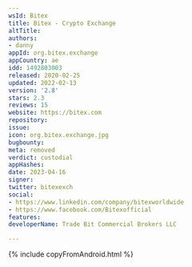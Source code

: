 ```yaml
---
wsId: Bitex
title: Bitex - Crypto Exchange
altTitle: 
authors:
- danny
appId: org.bitex.exchange
appCountry: ae
idd: 1492803003
released: 2020-02-25
updated: 2022-02-13
version: '2.8'
stars: 2.3
reviews: 15
website: https://bitex.com
repository: 
issue: 
icon: org.bitex.exchange.jpg
bugbounty: 
meta: removed
verdict: custodial
appHashes: 
date: 2023-04-16
signer: 
twitter: bitexexch
social:
- https://www.linkedin.com/company/bitexworldwide
- https://www.facebook.com/Bitexofficial
features: 
developerName: Trade Bit Commercial Brokers LLC

---
```


{% include copyFromAndroid.html %}
